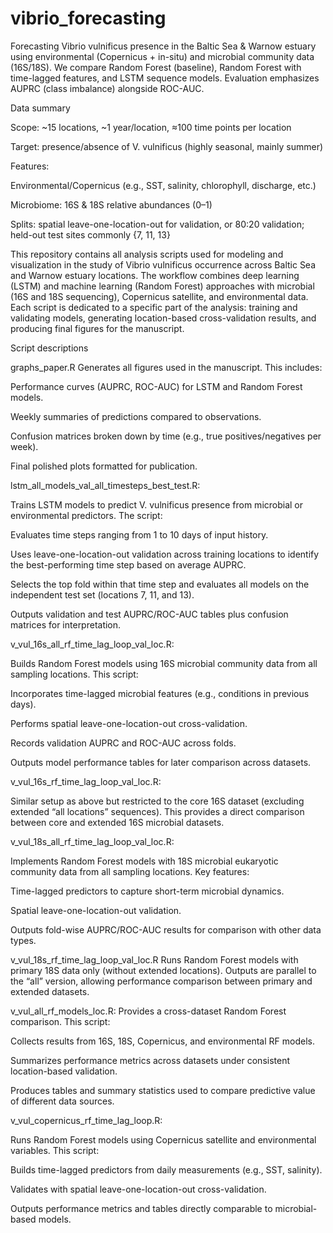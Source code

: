 


# vibrio_forecasting

Forecasting Vibrio vulnificus presence in the Baltic Sea & Warnow estuary using environmental (Copernicus + in-situ) and microbial community data (16S/18S).
We compare Random Forest (baseline), Random Forest with time-lagged features, and LSTM sequence models.
Evaluation emphasizes AUPRC (class imbalance) alongside ROC-AUC.

Data summary

Scope: ~15 locations, ~1 year/location, ≈100 time points per location

Target: presence/absence of V. vulnificus (highly seasonal, mainly summer)

Features:

Environmental/Copernicus (e.g., SST, salinity, chlorophyll, discharge, etc.)

Microbiome: 16S & 18S relative abundances (0–1)

Splits: spatial leave-one-location-out for validation, or 80:20 validation; held-out test sites commonly {7, 11, 13}

This repository contains all analysis scripts used for modeling and visualization in the study of Vibrio vulnificus occurrence across Baltic Sea and Warnow estuary locations. The workflow combines deep learning (LSTM) and machine learning (Random Forest) approaches with microbial (16S and 18S sequencing), Copernicus satellite, and environmental data. Each script is dedicated to a specific part of the analysis: training and validating models, generating location-based cross-validation results, and producing final figures for the manuscript.

Script descriptions


graphs_paper.R
Generates all figures used in the manuscript. This includes:

Performance curves (AUPRC, ROC-AUC) for LSTM and Random Forest models.

Weekly summaries of predictions compared to observations.

Confusion matrices broken down by time (e.g., true positives/negatives per week).

Final polished plots formatted for publication.

lstm_all_models_val_all_timesteps_best_test.R:

Trains LSTM models to predict V. vulnificus presence from microbial or environmental predictors. The script:

Evaluates time steps ranging from 1 to 10 days of input history.

Uses leave-one-location-out validation across training locations to identify the best-performing time step based on average AUPRC.

Selects the top fold within that time step and evaluates all models on the independent test set (locations 7, 11, and 13).

Outputs validation and test AUPRC/ROC-AUC tables plus confusion matrices for interpretation.


v_vul_16s_all_rf_time_lag_loop_val_loc.R:

Builds Random Forest models using 16S microbial community data from all sampling locations. This script:

Incorporates time-lagged microbial features (e.g., conditions in previous days).

Performs spatial leave-one-location-out cross-validation.

Records validation AUPRC and ROC-AUC across folds.

Outputs model performance tables for later comparison across datasets.


v_vul_16s_rf_time_lag_loop_val_loc.R:

Similar setup as above but restricted to the core 16S dataset (excluding extended “all locations” sequences). This provides a direct comparison between core and extended 16S microbial datasets.


v_vul_18s_all_rf_time_lag_loop_val_loc.R:

Implements Random Forest models with 18S microbial eukaryotic community data from all sampling locations. Key features:

Time-lagged predictors to capture short-term microbial dynamics.

Spatial leave-one-location-out validation.

Outputs fold-wise AUPRC/ROC-AUC results for comparison with other data types.


v_vul_18s_rf_time_lag_loop_val_loc.R
Runs Random Forest models with primary 18S data only (without extended locations). Outputs are parallel to the “all” version, allowing performance comparison between primary and extended datasets.


v_vul_all_rf_models_loc.R:
Provides a cross-dataset Random Forest comparison. This script:

Collects results from 16S, 18S, Copernicus, and environmental RF models.

Summarizes performance metrics across datasets under consistent location-based validation.

Produces tables and summary statistics used to compare predictive value of different data sources.


v_vul_copernicus_rf_time_lag_loop.R:

Runs Random Forest models using Copernicus satellite and environmental variables. This script:

Builds time-lagged predictors from daily measurements (e.g., SST, salinity).

Validates with spatial leave-one-location-out cross-validation.

Outputs performance metrics and tables directly comparable to microbial-based models.
